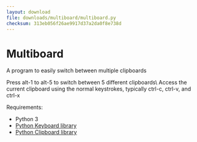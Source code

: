 ```yaml
---
layout: download
file: downloads/multiboard/multiboard.py
checksum: 313eb056f26ae9917d37a2da0f8e738d
---
```


# Multiboard
A program to easily switch between multiple clipboards

Press alt-1 to alt-5 to switch between 5 different clipboards\\
Access the current clipboard using the normal keystrokes, typically ctrl-c, ctrl-v, and ctrl-x

Requirements:
- Python 3
- [Python Keyboard library](https://pypi.org/project/keyboard/)
- [Python Clipboard library](https://pypi.org/project/clipboard/)
